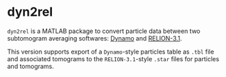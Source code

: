 # dyn2rel
`dyn2rel` is a MATLAB package to convert particle data between two subtomogram averaging softwares: [Dynamo](https://www.dynamo-em.org/) and [RELION-3.1](https://relion.readthedocs.io/en/release-3.1/).

This version supports export of a `Dynamo`-style particles table as `.tbl` file and associated tomograms to the `RELION-3.1`-style `.star` files for particles and tomograms.
